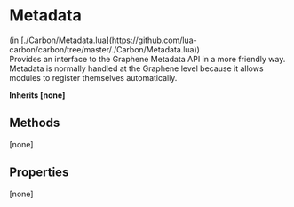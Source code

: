 <h1 class="class-title">Metadata</h1>
<span class="file-link">(in [./Carbon/Metadata.lua](https://github.com/lua-carbon/carbon/tree/master/./Carbon/Metadata.lua))</span><br/>
Provides an interface to the Graphene Metadata API in a more friendly way.
Metadata is normally handled at the Graphene level because it allows modules to register themselves automatically.

**Inherits [none]**

## Methods
[none]

## Properties
[none]
